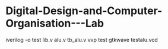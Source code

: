 # Digital-Design-and-Computer-Organisation---Lab
iverilog -o test lib.v alu.v tb_alu.v
vvp test
gtkwave testalu.vcd
